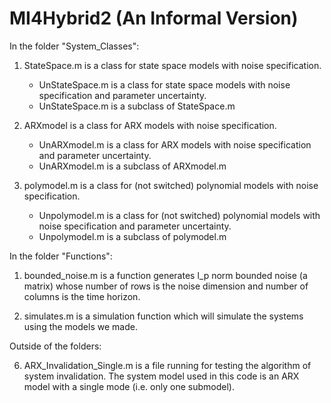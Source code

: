 # MI4Hybrid2 (An Informal Version)

In the folder "System_Classes":

1. StateSpace.m is a class for state space models with noise specification.
   * UnStateSpace.m is a class for state space models with noise specification and parameter uncertainty.
   * UnStateSpace.m is a subclass of StateSpace.m

2. ARXmodel is a class for ARX models with noise specification.
   * UnARXmodel.m is a class for ARX models with noise specification and parameter uncertainty.
   * UnARXmodel.m is a subclass of ARXmodel.m

3. polymodel.m is a class for (not switched) polynomial models with noise specification.
   * Unpolymodel.m is a class for (not switched) polynomial models with noise specification and parameter uncertainty.
   * Unpolymodel.m is a subclass of polymodel.m

In the folder "Functions":

1. bounded_noise.m is a function generates l_p norm bounded noise (a matrix) whose number of rows is the noise dimension and number of columns is the time horizon.

2. simulates.m is a simulation function which will simulate the systems using the models we made.

Outside of the folders:

6. ARX_Invalidation_Single.m is a file running for testing the algorithm of system invalidation. The system model used in this code is an ARX model with a single mode (i.e. only one submodel).
